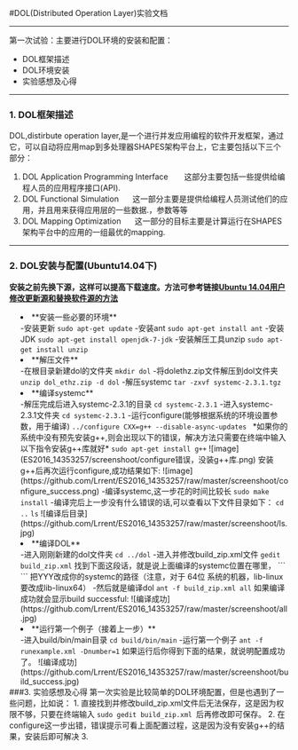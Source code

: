 #DOL(Distributed Operation Layer)实验文档

------
第一次试验：主要进行DOL环境的安装和配置：
 * DOL框架描述
 * DOL环境安装
 * 实验感想及心得
 
----------

### 1. DOL框架描述

 DOL,distirbute operation layer,是一个进行并发应用编程的软件开发框架，通过它，可以自动将应用map到多处理器SHAPES架构平台上，它主要包括以下三个部分：
1. DOL Application Programming Interface
   &ensp;&ensp;&ensp; 这部分主要包括一些提供给编程人员的应用程序接口(API).
2. DOL Functional Simulation
    &ensp;&ensp;&ensp;这一部分主要是提供给编程人员测试他们的应用，并且用来获得应用层的一些数据.，参数等等
3. DOL Mapping Optimization
    &ensp;&ensp;&ensp;这一部分的目标主要是计算运行在SHAPES架构平台中的应用的一组最优的mapping.
 ---
### 2. DOL安装与配置(Ubuntu14.04下)
**安装之前先换下源，这样可以提高下载速度。方法可参考链接[Ubuntu 14.04用户修改更新源和替换软件源的方法](http://www.linuxidc.com/Linux/2014-04/100476.htm)**
<div style="margin-left:20px">
    <li>**安装一些必要的环境**</li>
    -安装更新
    <code>sudo apt-get update</code>
    -安装ant
    <code>sudo apt-get install ant</code>
    -安装JDK
    <code>sudo apt-get install openjdk-7-jdk</code>
    -安装解压工具unzip
    <code>sudo apt-get install unzip</code>
    <li>**解压文件**</li>
    -在根目录新建dol的文件夹
    <code>mkdir dol</code>
    -将dolethz.zip文件解压到dol文件夹
    <code>unzip dol_ethz.zip -d dol</code>
    -解压systemc
    <code>tar -zxvf systemc-2.3.1.tgz</code>
    <li>**编译systemc**</li>
    -解压完成后进入systemc-2.3.1的目录
    <code>cd systemc-2.3.1</code>
    -进入systemc-2.3.1文件夹
    <code>cd systemc-2.3.1</code>
    -运行configure(能够根据系统的环境设置参数，用于编译)
    <code>../configure CXX=g++ --disable-async-updates </code>
    *如果你的系统中没有预先安装g++,则会出现以下的错误，解决方法只需要在终端中输入以下指令安装g++库就好*
    <code>sudo apt-get install g++</code>
    ![image](ES2016_14353257/screenshoot/configure错误，没装g++库.png)
    安装g++后再次运行configure,成功结果如下:
    ![image](https://github.com/Lrrent/ES2016_14353257/raw/master/screenshoot/configure_success.png)
    -编译systemc,这一步花的时间比较长
    <code>sudo make install</code>
    -编译完后上一步没有什么错误的话,可以查看以下文件目录如下：
    <code>cd ..</code>
    <code>ls</code>
    ![编译后目录](https://github.com/Lrrent/ES2016_14353257/raw/master/screenshoot/ls.jpg)
    <li>**编译DOL**</li>
    -进入刚刚新建的dol文件夹
    <code>cd ../dol</code>
    -进入并修改build_zip.xml文件
    <code>gedit build_zip.xml</code>
    找到下面这段话，就是说上面编译的systemc位置在哪里，
    ```
    <property name="systemc.inc" value="YYY/include"/>
    <property name="systemc.lib" value="YYY/lib-linux/libsystemc.a"/>
    ```
    把YYY改成你的systemc的路径（注意，对于  64位 系统的机器，lib-linux要改成lib-linux64）
    -然后就是编译dol
    <code>ant -f build_zip.xml all</code>
    如果编译成功就会显示build successful:
    ![编译成功](https://github.com/Lrrent/ES2016_14353257/raw/master/screenshoot/all.jpg)
    <li>**运行第一个例子（接着上一步）**</li>
    -进入build/bin/main目录
    <code>cd build/bin/main</code>
    -运行第一个例子
    <code>ant -f runexample.xml -Dnumber=1</code>
    如果运行后你得到下面的结果，就说明配置成功了。
    ![编译成功](https://github.com/Lrrent/ES2016_14353257/raw/master/screenshoot/build_success.jpg)
</div>
###3. 实验感想及心得
第一次实验是比较简单的DOL环境配置，但是也遇到了一些问题，比如说：
1. 直接找到并修改build_zip.xml文件后无法保存，这是因为权限不够，只要在终端输入 <code>sudo gedit build_zip.xml </code>后再修改即可保存。
2. 在configure这一步出错，错误提示可看上面配置过程，这是因为没有安装g++的结果，安装后即可解决
3. 
